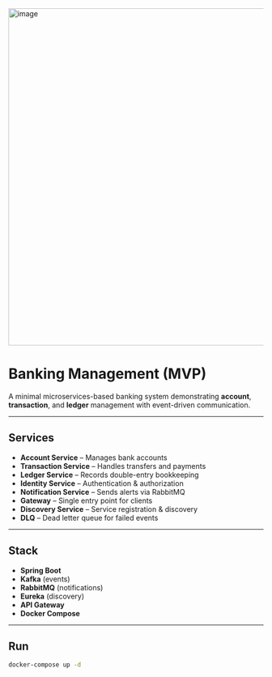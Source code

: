 <img width="1114" height="666" alt="image" src="https://github.com/user-attachments/assets/4a618b7f-adf4-43e9-a4c5-cbb73c319544" />

# Banking Management (MVP)

A minimal microservices-based banking system demonstrating **account**, **transaction**, and **ledger** management with event-driven communication.

---

## Services

- **Account Service** – Manages bank accounts  
- **Transaction Service** – Handles transfers and payments  
- **Ledger Service** – Records double-entry bookkeeping  
- **Identity Service** – Authentication & authorization  
- **Notification Service** – Sends alerts via RabbitMQ  
- **Gateway** – Single entry point for clients  
- **Discovery Service** – Service registration & discovery  
- **DLQ** – Dead letter queue for failed events  

---

## Stack

- **Spring Boot**  
- **Kafka** (events)  
- **RabbitMQ** (notifications)  
- **Eureka** (discovery)  
- **API Gateway**  
- **Docker Compose**  

---

## Run

```bash
docker-compose up -d
